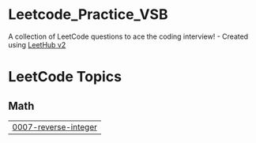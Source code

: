 # Leetcode_Practice_VSB
A collection of LeetCode questions to ace the coding interview! - Created using [LeetHub v2](https://github.com/arunbhardwaj/LeetHub-2.0)

<!---LeetCode Topics Start-->
# LeetCode Topics
## Math
|  |
| ------- |
| [0007-reverse-integer](https://github.com/RavishankarGanesan/Leetcode_Practice_VSB/tree/master/0007-reverse-integer) |
<!---LeetCode Topics End-->
